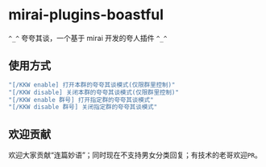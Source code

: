 # mirai-plugins-boastful
`^_^`  夸夸其谈，一个基于 mirai 开发的夸人插件 `^_^`

## 使用方式

```kotlin
"[/KKW enable] 打开本群的夸夸其谈模式(仅限群里控制)" 
"[/KKW disable] 关闭本群的夸夸其谈模式(仅限群里控制)"
"[/KKW enable 群号] 打开指定群的夸夸其谈模式"
"[/KKW disable 群号] 关闭指定群的夸夸其谈模式"
```

## 欢迎贡献

欢迎大家贡献“连篇妙语”；同时现在不支持男女分类回复；有技术的老哥欢迎`PR`。